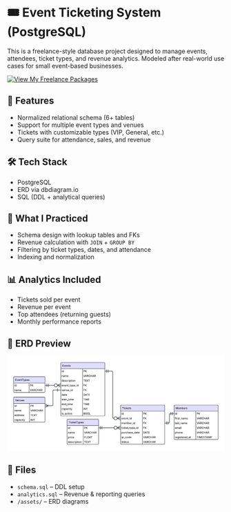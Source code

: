 # 🎟️ Event Ticketing System (PostgreSQL)

This is a freelance-style database project designed to manage events, attendees, ticket types, and revenue analytics. Modeled after real-world use cases for small event-based businesses.

[![View My Freelance Packages](https://img.shields.io/badge/Freelance%20Packages-%F0%9F%92%BC-blueviolet?style=for-the-badge)](https://github.com/YoussufSalah/freelance-packages)

## 📁 Features

-   Normalized relational schema (6+ tables)
-   Support for multiple event types and venues
-   Tickets with customizable types (VIP, General, etc.)
-   Query suite for attendance, sales, and revenue

## 🛠 Tech Stack

-   PostgreSQL
-   ERD via dbdiagram.io
-   SQL (DDL + analytical queries)

## 🧠 What I Practiced

-   Schema design with lookup tables and FKs
-   Revenue calculation with `JOIN` + `GROUP BY`
-   Filtering by ticket types, dates, and attendance
-   Indexing and normalization

## 📊 Analytics Included

-   Tickets sold per event
-   Revenue per event
-   Top attendees (returning guests)
-   Monthly performance reports

## 📸 ERD Preview

![Event Ticketing ERD](assets/event-ticketing-erd-final.png)

## 📂 Files

-   `schema.sql` – DDL setup
-   `analytics.sql` – Revenue & reporting queries
-   `/assets/` – ERD diagrams
